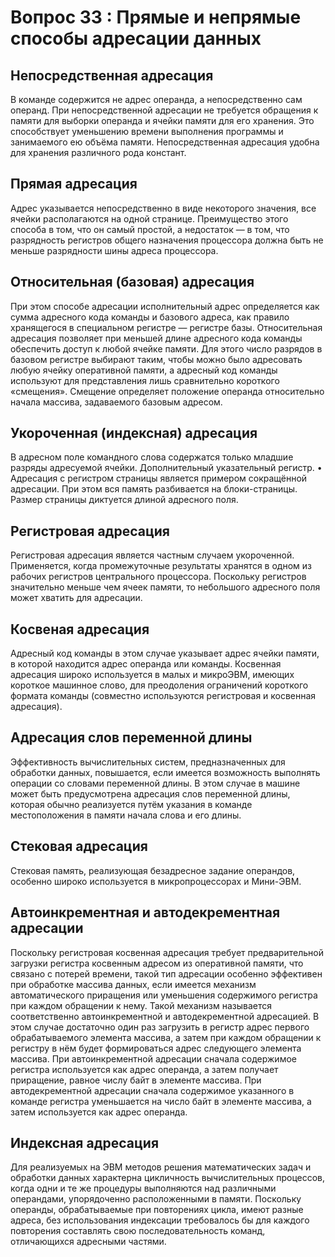 ﻿# Вопрос 33 : Прямые и непрямые способы адресации данных

## Непосредственная адресация
В команде содержится не адрес операнда, а непосредственно сам операнд. При непосредственной адресации не требуется обращения к памяти для выборки операнда и ячейки памяти для его хранения. Это способствует уменьшению времени выполнения программы и занимаемого ею объёма памяти. Непосредственная адресация удобна для хранения различного рода констант.

## Прямая адресация

Адрес указывается непосредственно в виде некоторого значения, все ячейки располагаются на одной странице. Преимущество этого способа в том, что он самый простой, а недостаток — в том, что разрядность регистров общего назначения процессора должна быть не меньше разрядности шины адреса процессора. 

## Относительная (базовая) адресация

При этом способе адресации исполнительный адрес определяется как сумма адресного кода команды и базового адреса, как правило хранящегося в специальном регистре — регистре базы.
Относительная адресация позволяет при меньшей длине адресного кода команды обеспечить доступ к любой ячейке памяти. Для этого число разрядов в базовом регистре выбирают таким, чтобы можно было адресовать любую ячейку оперативной памяти, а адресный код команды используют для представления лишь сравнительно короткого «смещения». Смещение определяет положение операнда относительно начала массива, задаваемого базовым адресом.

## Укороченная (индексная) адресация

В адресном поле командного слова содержатся только младшие разряды адресуемой ячейки. Дополнительный указательный регистр.
•	Адресация с регистром страницы является примером сокращённой адресации. При этом вся память разбивается на блоки-страницы. Размер страницы диктуется длиной адресного поля.

## Регистровая адресация

Регистровая адресация является частным случаем укороченной. Применяется, когда промежуточные результаты хранятся в одном из рабочих регистров центрального процессора. Поскольку регистров значительно меньше чем ячеек памяти, то небольшого адресного поля может хватить для адресации.

## Косвеная адресация

Адресный код команды в этом случае указывает адрес ячейки памяти, в которой находится адрес операнда или команды. Косвенная адресация широко используется в малых и микроЭВМ, имеющих короткое машинное слово, для преодоления ограничений короткого формата команды (совместно используются регистровая и косвенная адресация).

## Адресация слов переменной длины

Эффективность вычислительных систем, предназначенных для обработки данных, повышается, если имеется возможность выполнять операции со словами переменной длины. В этом случае в машине может быть предусмотрена адресация слов переменной длины, которая обычно реализуется путём указания в команде местоположения в памяти начала слова и его длины.

## Стековая адресация

Стековая память, реализующая безадресное задание операндов, особенно широко используется в микропроцессорах и Мини-ЭВМ.

## Автоинкрементная и автодекрементная адресации

Поскольку регистровая косвенная адресация требует предварительной загрузки регистра косвенным адресом из оперативной памяти, что связано с потерей времени, такой тип адресации особенно эффективен при обработке массива данных, если имеется механизм автоматического приращения или уменьшения содержимого регистра при каждом обращении к нему. Такой механизм называется соответственно автоинкрементной и автодекрементной адресацией.
В этом случае достаточно один раз загрузить в регистр адрес первого обрабатываемого элемента массива, а затем при каждом обращении к регистру в нём будет формироваться адрес следующего элемента массива.
При автоинкрементной адресации сначала содержимое регистра используется как адрес операнда, а затем получает приращение, равное числу байт в элементе массива. При автодекрементной адресации сначала содержимое указанного в команде регистра уменьшается на число байт в элементе массива, а затем используется как адрес операнда.

## Индексная адресация

Для реализуемых на ЭВМ методов решения математических задач и обработки данных характерна цикличность вычислительных процессов, когда одни и те же процедуры выполняются над различными операндами, упорядоченно расположенными в памяти. Поскольку операнды, обрабатываемые при повторениях цикла, имеют разные адреса, без использования индексации требовалось бы для каждого повторения составлять свою последовательность команд, отличающихся адресными частями.